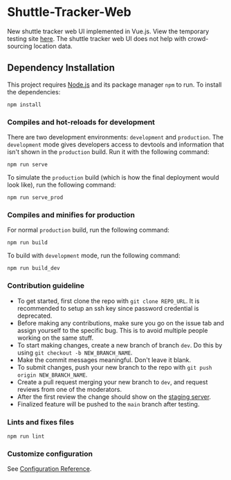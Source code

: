 # Shuttle-Tracker-Web
New shuttle tracker web UI implemented in Vue.js.
View the temporary testing site [here](https://staging.web.shuttletracker.app/).
The shuttle tracker web UI does not help with crowd-sourcing location data.

## Dependency Installation
This project requires [Node.js](https://nodejs.dev/) and its package manager `npm` to run. To install the dependencies:
```
npm install
```

### Compiles and hot-reloads for development
There are two development environments: `development` and `production`. 
The `development` mode gives developers access to devtools and information that isn't shown in the `production` build.
Run it with the following command:
```
npm run serve
```
To simulate the `production` build (which is how the final deployment would look like), run the following command:
```
npm run serve_prod
```

### Compiles and minifies for production
For normal `production` build, run the following command:
```
npm run build
```
To build with `development` mode, run the following command:
```
npm run build_dev
```

### Contribution guideline
- To get started, first clone the repo with `git clone REPO_URL`. It is recommended to setup an ssh key since password credential is deprecated. 
- Before making any contributions, make sure you go on the issue tab and assign yourself to the specific bug. This is to avoid multiple people working on the same stuff. 
- To start making changes, create a new branch of branch `dev`. Do this by using `git checkout -b NEW_BRANCH_NAME`. 
- Make the commit messages meaningful. Don't leave it blank.
- To submit changes, push your new branch to the repo with `git push origin NEW_BRANCH_NAME`.
- Create a pull request merging your new branch to `dev`, and request reviews from one of the moderators.
- After the first review the change should show on the [staging server](https://staging.web.shuttletracker.app/).
- Finalized feature will be pushed to the `main` branch after testing.

### Lints and fixes files
```
npm run lint
```

### Customize configuration
See [Configuration Reference](https://cli.vuejs.org/config/).
